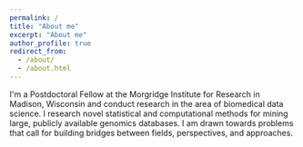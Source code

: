 ```yaml
---
permalink: /
title: "About me"
excerpt: "About me"
author_profile: true
redirect_from: 
  - /about/
  - /about.html
---
```


I'm a Postdoctoral Fellow at the Morgridge Institute for Research in Madison, Wisconsin and conduct research in the area of biomedical data science.  I research novel statistical and computational methods for mining large, publicly available genomics databases. I am drawn towards problems that call for building bridges between fields, perspectives, and approaches.
